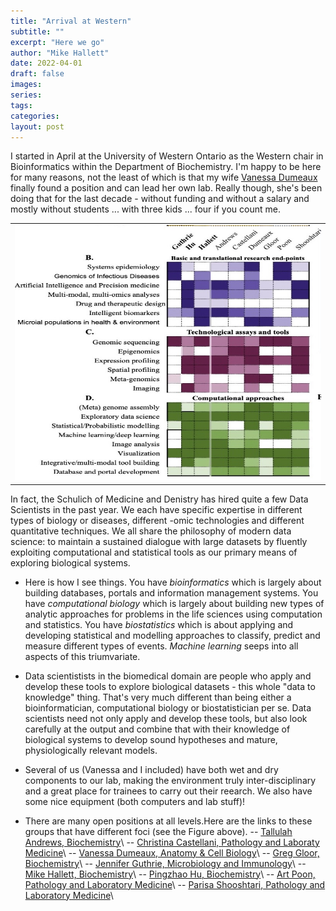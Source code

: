 ```yaml
---
title: "Arrival at Western"
subtitle: ""
excerpt: "Here we go"
author: "Mike Hallett"
date: 2022-04-01
draft: false
images:
series:
tags:
categories:
layout: post
---
```


I started in April at the University of Western Ontario as the Western chair in Bioinformatics within the Department of Biochemistry. I'm happy to be here for many reasons, not the least of which is that my wife [Vanessa Dumeaux](https://lab-dumeaux.science/team/vanessa-dumeaux) finally found a position and can lead her own lab. Really though, she's been doing that for the last decade - without funding and without a salary and mostly without students ... with three kids ... four if you count me. 


<table width="90%"><tbody><tr><td>
<center><img src="/assets/images/life-data.jpeg" border="0" height="408" width="614"></center>
</td></tr></tbody></table>

In fact, the Schulich of Medicine and Denistry has hired quite a few Data Scientists in the past year. We each have specific expertise in different types of biology or diseases, different -omic technologies and different quantitative techniques.
We all share the philosophy of modern data science: to maintain a sustained dialogue with large datasets by fluently exploiting computational and statistical tools as our primary means of exploring biological systems.

- Here is how I see things. You have _bioinformatics_ which is largely about building databases,  portals and information management systems. You have _computational biology_ which is largely about building new types of analytic approaches for problems in the life sciences using computation and statistics. You have _biostatistics_ which is about applying and developing statistical and modelling approaches to classify, predict and measure different types of events. _Machine learning_ seeps into all aspects of this triumvariate.

- Data scientistists in the biomedical domain are people who apply and develop these tools to explore biological datasets - this whole "data to knowledge" thing. That's very much different than being either a   bioinformatician, computational biology or biostatistician per se. Data scientists need not only apply and develop these tools, but also look carefully at the output and combine that with their knowledge of biological systems to develop sound hypotheses and mature, physiologically relevant models. 

- Several of us (Vanessa and I included) have both wet and dry  components to our lab, making the environment truly inter-disciplinary and a great place for trainees to carry out their reearch. We also have some nice equipment (both computers and lab stuff)!


- There are many open positions at all levels.Here are the links to these groups that have different foci (see the Figure above).
-- [Tallulah Andrews, Biochemistry](https://www.schulich.uwo.ca/biochem/people/faculty/Andrews.html)\\
-- [Christina Castellani, Pathology and Laboraty Medicine](https://castellanilab.com/)\\
-- [Vanessa Dumeaux, Anatomy & Cell Biology](https://lab-dumeaux.science/)\\
-- [Greg Gloor, Biochemistry](https://gloorlab.github.io/)\\
-- [Jennifer Guthrie, Microbiology and Immunology](https://scholar.google.ca/citations?user=0sC2zvkAAAAJ&hl=en)\\
-- [Mike Hallett, Biochemistry](https://mikehallett.science)\\
-- [Pingzhao Hu, Biochemistry](http://www.hu-bioinformaticslab.org/)\\
-- [Art Poon, Pathology and Laboratory Medicine](https://www.schulich.uwo.ca/microbiologyandimmunology/people/Art%20Poon.html)\\
-- [Parisa Shooshtari, Pathology and Laboratory Medicine](https://shooshtarilab.com/)\\


